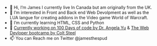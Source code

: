 - 👋 Hi, I’m James I currently live In Canada but am originally from the UK.
- 👀 I’m interested in Front and Back end Web Devolpment as well as the LUA langue for creating addons in the Video game World of Warcraft.
- 🌱 I’m currently learning HTML, CSS and Python 
- 🌱 <a href="https://www.udemy.com/share/103IHM3@ClfiI5J8WbA7en689YtMheIAqg8M0zX84pYUlODhTR_2mHsPHmrB9EoJbBw8pzUF/">Currently working on 100 Days of code by Dr. Angela Yu</a>  &  <a href= "https://www.udemy.com/share/101W9C3@BhHn1xYCoPc9dccuadn6W0mGmRIUoe-gB1Ev-nTT_kxJVI1Gw8fCceKQgS_3a37L/">The Web Devloper bootcamp by Colt Steel</a>
- 📫  You can Reach me on Twitter @jamesthespud
